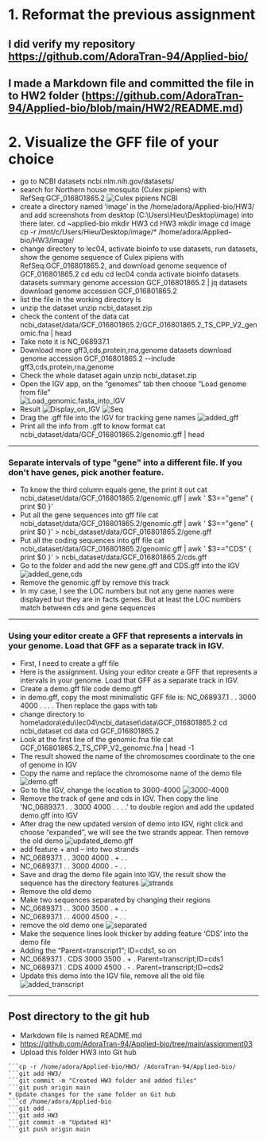 # 1. Reformat the previous assignment
## I did verify my repository https://github.com/AdoraTran-94/Applied-bio/
## I made a Markdown file and committed the file in to HW2 folder (https://github.com/AdoraTran-94/Applied-bio/blob/main/HW2/README.md)
# 2. Visualize the GFF file of your choice
* go to NCBI datasets ncbi.nlm.nih.gov/datasets/
* search for Northern house mosquito (Culex pipiens) with RefSeq:GCF_016801865.2
![Culex pipiens NCBI](./image/Culex%20pipiens_NCBI.PNG)
* create a directory named ‘image’ in the /home/adora/Applied-bio/HW3/ and add screenshots from desktop (C:\Users\Hieu\Desktop\image) into there later.
	cd ~applied-bio
	mkdir HW3
	cd HW3
	mkdir image
	cd image
	cp -r /mnt/c/Users/Hieu/Desktop/image/* /home/adora/Applied-bio/HW3/image/
* change directory to lec04, activate bioinfo to use datasets, run datasets, show the genome sequence of Culex pipiens with RefSeq:GCF_016801865.2, and download genome sequence of GCF_016801865.2
	cd edu
	cd lec04
	conda activate bioinfo
	datasets
	datasets summary genome accession GCF_016801865.2 | jq
	datasets download genome accession GCF_016801865.2
* list the file in the working directory
	ls
* unzip the dataset
	unzip ncbi_dataset.zip
* check the content of the data
	cat ncbi_dataset/data/GCF_016801865.2/GCF_016801865.2_TS_CPP_V2_genomic.fna | head
* Take note it is NC_068937.1
* Download more gff3,cds,protein,rna,genome
	datasets download genome accession GCF_016801865.2 --include gff3,cds,protein,rna,genome
* Check the whole dataset again
	unzip ncbi_dataset.zip
* Open the IGV app, on the “genomes” tab then choose “Load genome from file”	
![Load_genomic.fasta_into_IGV](./image/Load_genomic..PNG)
* Result
![Display_on_IGV](./image/Display_on_IGV.PNG)
![Seq](./image/Seq.PNG)
* Drag the .gff file into the IGV for tracking gene names
![added_gff](./image/added_gff.PNG)
* Print all the info from .gff to know format
	cat ncbi_dataset/data/GCF_016801865.2/genomic.gff | head
---
### Separate intervals of type "gene" into a different file. If you don't have genes, pick another feature.
* To know the third column equals gene, the print it out
	cat ncbi_dataset/data/GCF_016801865.2/genomic.gff | awk ' $3=="gene" { print $0 }'
* Put all the gene sequences into gff file
	cat ncbi_dataset/data/GCF_016801865.2/genomic.gff | awk ' $3=="gene" { print $0 }' > ncbi_dataset/data/GCF_016801865.2/gene.gff
* Put all the coding sequences into gff file
	cat ncbi_dataset/data/GCF_016801865.2/genomic.gff | awk ' $3=="CDS" { print $0 }' > ncbi_dataset/data/GCF_016801865.2/cds.gff
* Go to the folder and add the new gene.gff and CDS.gff into the IGV
![added_gene,cds](./image/added_gene,cds.PNG)
* Remove the genomic.gff by remove this track
* In my case, I see the LOC numbers but not any gene names were displayed but they are in facts genes. But at least the LOC numbers match between cds and gene sequences
---
### Using your editor create a GFF that represents a intervals in your genome. Load that GFF as a separate track in IGV.
* First, I need to create a gff file
* Here is the assignment. Using your editor create a GFF that represents a intervals in your genome. Load that GFF as a separate track in IGV.
* Create a demo.gff file
	code demo.gff
* in demo.gff, copy the most minimalistic GFF file is: NC_068937.1	.	.	3000	4000	.	.	.	. Then replace the gaps with tab
* change directory to home\adora\edu\lec04\ncbi_dataset\data\GCF_016801865.2
	cd ncbi_dataset
	cd data
	cd GCF_016801865.2
* Look at the first line of the genomic.fna file
	cat GCF_016801865.2_TS_CPP_V2_genomic.fna | head -1
* The result showed the name of the chromosomes coordinate to the one of genome in IGV
* Copy the name and replace the chromosome name of the demo file
![demo.gff](./image/demo.gff.PNG)
* Go to the IGV, change the location to 3000-4000
![3000-4000](./image/3000-4000.PNG)
* Remove the track of gene and cds in IGV. Then copy the line 'NC_068937.1	.	.	3000	4000	.	.	.	.' to double region and add the updated demo.gff into IGV
* After drag the new updated version of demo into IGV, right click and choose “expanded”, we will see the two strands appear. Then remove the old demo
![ updated_demo.gff](./image/updated_demo.gff.PNG)
* add feature + and – into two strands
* NC_068937.1	.	.	3000	4000	.	+	.	.
* NC_068937.1	.	.	3000	4000	.	-	.	.
* Save and drag the demo file again into IGV, the result show the sequence has the directory features
![ strands](./image/strands.PNG)
* Remove the old demo
* Make two sequences separated by changing their regions
* NC_068937.1	.	.	3000	3500	.	+	.	.
* NC_068937.1	.	.	4000	4500	.	-	.	.
* remove the old demo one
![separated](./image/separated.PNG)
* Make the sequence lines look thicker by adding feature ‘CDS’ into the demo file
* Adding the “Parent=transcript1”; ID=cds1, so on
* NC_068937.1	.	CDS	3000	3500	.	+	.	Parent=transcript;ID=cds1
* NC_068937.1	.	CDS	4000	4500	.	-	.	Parent=transcript;ID=cds2
* Update this demo into the IGV file, remove all the old file
![added_transcript](./image/added_transcript.PNG)
---
## Post directory to the git hub 
* Markdown file is named README.md
* https://github.com/AdoraTran-94/Applied-bio/tree/main/assignment03
* Upload this folder HW3 into Git hub
```mkdir -p /home/adora/Applied-bio
```cp -r /home/adora/Applied-bio/HW3/ /AdoraTran-94/Applied-bio/
```git add HW3/
```git commit -m "Created HW3 folder and added files" 
```git push origin main
* Update changes for the same folder on Git hub
```cd /home/adora/Applied-bio
```git add .
```git add HW3
```git commit -m "Updated H3"
```git push origin main